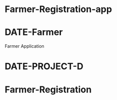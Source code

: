 
# Farmer-Registration-app

# DATE-Farmer
Farmer Application
# DATE-PROJECT-D
# Farmer-Registration

